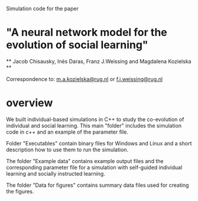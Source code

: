 Simulation code for the paper 
# "A neural network model for the evolution of social learning"
** Jacob Chisausky, Inès Daras, Franz J.Weissing and Magdalena Kozielska **

Correspondence to: m.a.kozielska@rug.nl or f.j.weissing@rug.nl 


# overview

We built individual-based simulations in C++ to study the co-evolution of individual and social learning. This main "folder" includes the simulation code in c++ and an example of the parameter file.

Folder "Executables" contain binary files for Windows and Linux and a short description how to use them to run the simulation.

The folder "Example data" contains example output files and the corresponding parameter file for a simulation with self-guided individual learning and socially instructed learning.

The folder "Data for figures" contains summary data files used for creating the figures.



